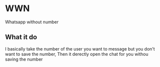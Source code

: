 # WWN
Whatsapp without number

## What it do 
I basically take the number of the user you want to message but you don't want to save the number, Then it derectly open the chat for you withou saving the number
